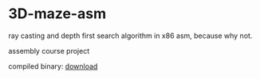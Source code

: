 # 3D-maze-asm

ray casting and depth first search algorithm in x86 asm, because why not.

assembly course project

compiled binary: [download](https://github.com/junhea/3D-maze-asm/raw/master/Debug/assignment_asm.exe)
